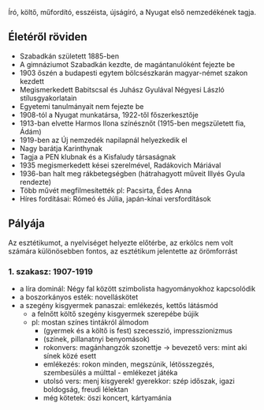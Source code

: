 Író, költő, műfordító, esszéista, újságíró, a Nyugat első nemzedékének tagja.

## Életéről röviden

 - Szabadkán született 1885-ben
 - A gimnáziumot Szabadkán kezdte, de magántanulóként fejezte be
 - 1903 őszén a budapesti egytem bölcsészkarán magyar-német szakon kezdett
 - Megismerkedett Babitscsal és Juhász Gyulával Négyesi László stílusgyakorlatain
 - Egyetemi tanulmányait nem fejezte be
 - 1908-tól a Nyugat munkatársa, 1922-től főszerkesztője
 - 1913-ban elvette Harmos Ilona színésznőt (1915-ben megszületett fia, Ádám)
 - 1919-ben az Új nemzedék napilapnál helyezkedik el
 - Nagy barátja Karinthynak
 - Tagja a PEN klubnak és a Kisfaludy társaságnak
 - 1935 megismerkedett kései szerelmével, Radákovich Máriával
 - 1936-ban halt meg rákbetegségben (hátrahagyott műveit Illyés Gyula rendezte)
 - Több művét megfilmesítették pl: Pacsirta, Édes Anna
 - Híres fordításai: Rómeó és Júlia, japán-kínai versfordítások

## Pályája

Az esztétikumot, a nyelviséget helyezte előtérbe, az erkölcs nem volt számára különösebben fontos, az esztétikum jelentette az örömforrást

### 1. szakasz: 1907-1919

 - a líra dominál: Négy fal között szimbolista hagyományokhoz kapcsolódik
 - a boszorkányos esték: novelláskötet
 - a szegény kisgyermek panaszai: emlékezés, kettős látásmód
   + a felnőtt költő szegény kisgyermek szerepébe bújik
   + pl: mostan színes tintákról álmodom
     - (gyermek és a költő is fest) szecesszió, impresszionizmus
     - (színek, pillanatnyi benyomások)
     - rokonvers: magánhangzók szonettje → bevezető vers: mint aki sínek közé esett
     - emlékezés: rokon minden, megszúnik, létösszegzés, szembesülés a múlttal - emlékezet játéka
     - utolsó vers: menj kisgyerek! gyerekkor: szép időszak, igazi boldogság, freudi lélektan
     - még kötetek: öszi koncert, kártyamánia
